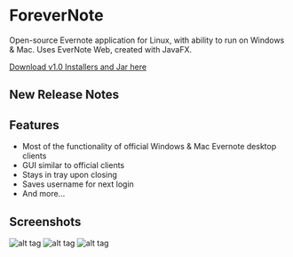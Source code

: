 # ForeverNote

Open-source Evernote application for Linux, with ability to run on Windows & Mac. Uses EverNote Web, created with JavaFX.

[Download v1.0 Installers and Jar here](https://sourceforge.net/projects/forevernote/files/)

## New Release Notes


## Features 
- Most of the functionality of official Windows & Mac Evernote desktop clients
- GUI similar to official clients
- Stays in tray upon closing
- Saves username for next login
- And more...

## Screenshots
![alt tag](https://github.com/milan102/ForeverNote/blob/master/sample1.png)
![alt tag](https://github.com/milan102/ForeverNote/blob/master/sample2.png)
![alt tag](https://github.com/milan102/ForeverNote/blob/master/sample3.png)
